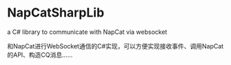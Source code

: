 # NapCatSharpLib
a C# library to communicate with NapCat via websocket

和NapCat进行WebSocket通信的C#实现，可以方便实现接收事件、调用NapCat的API、构造CQ消息......
